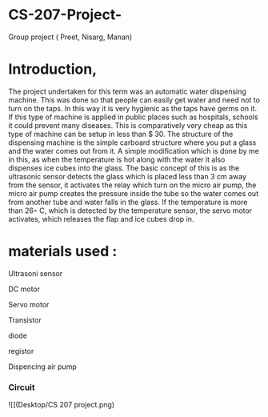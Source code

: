 # CS-207-Project-
Group project ( Preet, Nisarg, Manan)

# Introduction,

The project undertaken for this term was an automatic water dispensing machine. This
was done so that people can easily get water and need not to turn on the taps. In this way it is
very hygienic as the taps have germs on it. If this type of machine is applied in public places
such as hospitals, schools it could prevent many diseases. This is comparatively very cheap as
this type of machine can be setup in less than $ 30. The structure of the dispensing machine is the
simple carboard structure where you put a glass and the water comes out from it. A simple
modification which is done by me in this, as when the temperature is hot along with the water it
also dispenses ice cubes into the glass.
The basic concept of this is as the ultrasonic sensor detects the glass which is placed less
than 3 cm away from the sensor, it activates the relay which turn on the micro air pump, the
micro air pump creates the pressure inside the tube so the water comes out from another tube and
water falls in the glass. If the temperature is more than 26◦ C, which is detected by the
temperature sensor, the servo motor activates, which releases the flap and ice cubes drop in.

# materials used : 

Ultrasoni sensor 

DC motor 

Servo motor 

Transistor 

diode 

registor

Dispencing air pump

### Circuit 

![](Desktop/CS 207 project.png)
